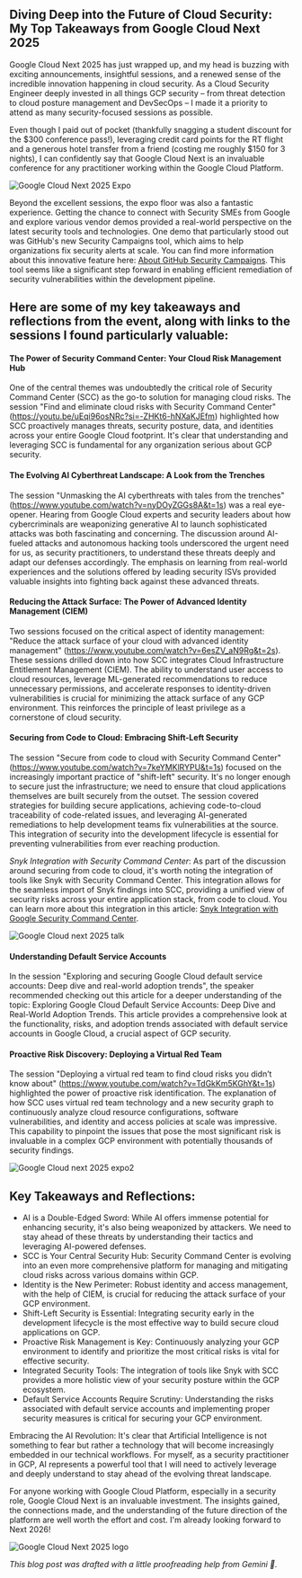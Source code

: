 ## Diving Deep into the Future of Cloud Security: My Top Takeaways from Google Cloud Next 2025
Google Cloud Next 2025 has just wrapped up, and my head is buzzing with exciting announcements, insightful sessions, and a renewed sense of the incredible innovation happening in cloud security. As a Cloud Security Engineer deeply invested in all things GCP security – from threat detection to cloud posture management and DevSecOps – I made it a priority to attend as many security-focused sessions as possible.

Even though I paid out of pocket (thankfully snagging a student discount for the $300 conference pass!), leveraging credit card points for the RT flight and a generous hotel transfer from a friend (costing me roughly $150 for 3 nights), I can confidently say that Google Cloud Next is an invaluable conference for any practitioner working within the Google Cloud Platform.

![Google Cloud Next 2025 Expo](img/GCN25-expo1.JPG)

Beyond the excellent sessions, the expo floor was also a fantastic experience. Getting the chance to connect with Security SMEs from Google and explore various vendor demos provided a real-world perspective on the latest security tools and technologies. One demo that particularly stood out was GitHub's new Security Campaigns tool, which aims to help organizations fix security alerts at scale. You can find more information about this innovative feature here: [About GitHub Security Campaigns](https://docs.github.com/en/enterprise-cloud@latest/code-security/securing-your-organization/fixing-security-alerts-at-scale/about-security-campaigns). This tool seems like a significant step forward in enabling efficient remediation of security vulnerabilities within the development pipeline.

## Here are some of my key takeaways and reflections from the event, along with links to the sessions I found particularly valuable:

#### The Power of Security Command Center: Your Cloud Risk Management Hub

One of the central themes was undoubtedly the critical role of Security Command Center (SCC) as the go-to solution for managing cloud risks. The session "Find and eliminate cloud risks with Security Command Center" (https://youtu.be/uEqi96osNRc?si=-ZHKt6-hNXaKJEfm) highlighted how SCC proactively manages threats, security posture, data, and identities across your entire Google Cloud footprint. It's clear that understanding and leveraging SCC is fundamental for any organization serious about GCP security.

#### The Evolving AI Cyberthreat Landscape: A Look from the Trenches

The session "Unmasking the AI cyberthreats with tales from the trenches" (https://www.youtube.com/watch?v=nyDOyZGGs8A&t=1s) was a real eye-opener. Hearing from Google Cloud experts and security leaders about how cybercriminals are weaponizing generative AI to launch sophisticated attacks was both fascinating and concerning. The discussion around AI-fueled attacks and autonomous hacking tools underscored the urgent need for us, as security practitioners, to understand these threats deeply and adapt our defenses accordingly. The emphasis on learning from real-world experiences and the solutions offered by leading security ISVs provided valuable insights into fighting back against these advanced threats.

#### Reducing the Attack Surface: The Power of Advanced Identity Management (CIEM)

Two sessions focused on the critical aspect of identity management: "Reduce the attack surface of your cloud with advanced identity management" (https://www.youtube.com/watch?v=6esZV_aN9Rg&t=2s). These sessions drilled down into how SCC integrates Cloud Infrastructure Entitlement Management (CIEM). The ability to understand user access to cloud resources, leverage ML-generated recommendations to reduce unnecessary permissions, and accelerate responses to identity-driven vulnerabilities is crucial for minimizing the attack surface of any GCP environment. This reinforces the principle of least privilege as a cornerstone of cloud security.

#### Securing from Code to Cloud: Embracing Shift-Left Security

The session "Secure from code to cloud with Security Command Center" (https://www.youtube.com/watch?v=7keYMKlRYPU&t=1s) focused on the increasingly important practice of "shift-left" security. It's no longer enough to secure just the infrastructure; we need to ensure that cloud applications themselves are built securely from the outset. The session covered strategies for building secure applications, achieving code-to-cloud traceability of code-related issues, and leveraging AI-generated remediations to help development teams fix vulnerabilities at the source. This integration of security into the development lifecycle is essential for preventing vulnerabilities from ever reaching production.

*Snyk Integration with Security Command Center*: As part of the discussion around securing from code to cloud, it's worth noting the integration of tools like Snyk with Security Command Center. This integration allows for the seamless import of Snyk findings into SCC, providing a unified view of security risks across your entire application stack, from code to cloud. You can learn more about this integration in this article: [Snyk Integration with Google Security Command Center](https://snyk.io/blog/snyk-integration-google-security-command-center/).

![Google Cloud next 2025 talk](img/GCN25-talk.JPG)

#### Understanding Default Service Accounts

In the session "Exploring and securing Google Cloud default service accounts: Deep dive and real-world adoption trends", the speaker recommended checking out this article for a deeper understanding of the topic: Exploring Google Cloud Default Service Accounts: Deep Dive and Real-World Adoption Trends. This article provides a comprehensive look at the functionality, risks, and adoption trends associated with default service accounts in Google Cloud, a crucial aspect of GCP security.

#### Proactive Risk Discovery: Deploying a Virtual Red Team

The session "Deploying a virtual red team to find cloud risks you didn’t know about" (https://www.youtube.com/watch?v=TdGkKm5KGhY&t=1s) highlighted the power of proactive risk identification. The explanation of how SCC uses virtual red team technology and a new security graph to continuously analyze cloud resource configurations, software vulnerabilities, and identity and access policies at scale was impressive. This capability to pinpoint the issues that pose the most significant risk is invaluable in a complex GCP environment with potentially thousands of security findings.

![Google Cloud next 2025 expo2](img/GCN25-expo2.JPG)

## Key Takeaways and Reflections:

+ AI is a Double-Edged Sword: While AI offers immense potential for enhancing security, it's also being weaponized by attackers. We need to stay ahead of these threats by understanding their tactics and leveraging AI-powered defenses.
+ SCC is Your Central Security Hub: Security Command Center is evolving into an even more comprehensive platform for managing and mitigating cloud risks across various domains within GCP.
+ Identity is the New Perimeter: Robust identity and access management, with the help of CIEM, is crucial for reducing the attack surface of your GCP environment.
+ Shift-Left Security is Essential: Integrating security early in the development lifecycle is the most effective way to build secure cloud applications on GCP.
+ Proactive Risk Management is Key: Continuously analyzing your GCP environment to identify and prioritize the most critical risks is vital for effective security.
+ Integrated Security Tools: The integration of tools like Snyk with SCC provides a more holistic view of your security posture within the GCP ecosystem.
+ Default Service Accounts Require Scrutiny: Understanding the risks associated with default service accounts and implementing proper security measures is critical for securing your GCP environment.


Embracing the AI Revolution: It's clear that Artificial Intelligence is not something to fear but rather a technology that will become increasingly embedded in our technical workflows. For myself, as a security practitioner in GCP, AI represents a powerful tool that I will need to actively leverage and deeply understand to stay ahead of the evolving threat landscape.

For anyone working with Google Cloud Platform, especially in a security role, Google Cloud Next is an invaluable investment. The insights gained, the connections made, and the understanding of the future direction of the platform are well worth the effort and cost. I'm already looking forward to Next 2026!

![Google Cloud Next 2025 logo](img/GCN25.JPG)

*This blog post was drafted with a little proofreading help from Gemini 🤖.*